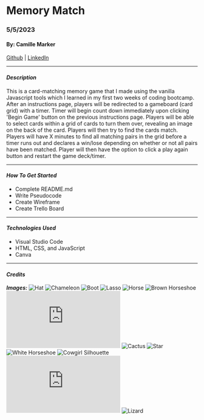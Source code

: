 # Memory Match

### 5/5/2023

#### By: Camille Marker

[Github](https://github.com/camillemarker) | [LinkedIn](https://www.linkedin.com/in/camillemarker/)

---

#### **_Description_**

This is a card-matching memory game that I made using the vanilla Javascript tools which I learned in my first two weeks of coding bootcamp. After an instructions page, players will be redirected to a gameboard (card grid) with a timer. Timer will begin count down immediately upon clicking 'Begin Game' button on the previous instructions page. Players will be able to select cards within a grid of cards to turn them over, revealing an image on the back of the card. Players will then try to find the cards match. Players will have X minutes to find all matching pairs in the grid before a timer runs out and declares a win/lose depending on whether or not all pairs have been matched. Player will then have the option to click a play again button and restart the game deck/timer.

---

#### **_How To Get Started_**

- Complete README.md
- Write Pseudocode
- Create Wireframe
- Create Trello Board

---

#### **_Technologies Used_**

- Visual Studio Code
- HTML, CSS, and JavaScript
- Canva

---

#### **_Credits_**

**_Images:_**
![Hat](https://www.clipartmax.com/middle/m2i8H7K9A0m2H7G6_free-sassy-cowgirl-boots-clipart-pink-cowboy-boot-cartoon/)
![Chameleon](https://sloane-ross-1994.squarespace.com/space-chameleon)
![Boot](https://www.pinterest.com/pin/397442735847252411/)
![Lasso](https://www.clipartmax.com/download/m2H7d3Z5b1K9N4i8_%5Bmark%5D-lasso-by-tron2-1-on-deviantart-lasso-clipart/)
![Horse](https://www.kindpng.com/imgv/TbwRwR_brown-horse-fair-skin-brown-hair-brown-horse/)
![Brown Horseshoe](https://pixy.org/622598/)
![Guitar](https://pngtree.com/freepng/half-guitar_1959204.html)
![Cactus](https://www.canva.com)
![Star](https://www.hiclipart.com/free-transparent-background-png-clipart-dhqox)
![White Horseshoe](https://www.pngaaa.com/detail/368678)
![Cowgirl Silhouette](https://www.vexels.com/png-svg/preview/296246/cowboy-horse-ride-silhouette)
![Moon Cowgirl](https://nohat.cc/f/svg-vector-drawing-of-cowgirl-dancing/freesvgorg24944-202109101010.html)
![Lizard](https://creazilla.com/nodes/1795247-gecko-clipart)
